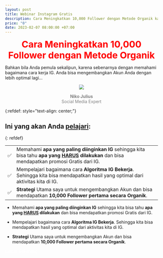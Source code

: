 ```yaml
---
layout: post
title: Webinar Instagram Gratis
description: Cara Meningkatkan 10,000 Follower dengan Metode Organik kamu sekarang!
price: "0"
date: 2023-02-07 08:00:00 +07:00
---
```


<center><span style="color:red;font-weight:700;font-size:30px">
	Cara Meningkatkan 10,000 Follower dengan Metode Organik
</span></center>

Bahkan bila Anda pemula sekalipun, karena sebenarnya dengan memahami bagaimana cara kerja IG. Anda bisa mengembangkan Akun Anda dengan lebih optimal lagi...

<p align="center">
  <img src="https://nikojulius.com/lp/assets/webinar-kelas-instagram-organik/images/nikojulius.png" />
</p>
<center><span style="color:grey;"><b>Niko Julius</b></span></center>
<center><span style="color:grey;">Social Media Expert</span></center>

{:refdef: style="text-align: center;"}
## Ini yang akan Anda <u>pelajari</u>:
{: refdef}

|  |  |
| --- | --- |
| ✅ | Memahami **apa yang paling diinginkan IG** sehingga kita bisa tahu **apa yang <u>HARUS</u> dilakukan** dan bisa mendapatkan promosi Gratis dari IG. |
| ✅ | Mempelajari bagaimana cara **Algoritma IG Bekerja**. Sehingga kita bisa mendapatkan hasil yang optimal dari aktivitas kita di IG. |
| ✅ | **Strategi** Utama saya untuk mengembangkan Akun dan bisa mendapatkan **10,000 Follower pertama secara Organik**. |

* Memahami **apa yang paling diinginkan IG** sehingga kita bisa tahu **apa yang <u>HARUS</u> dilakukan** dan bisa mendapatkan promosi Gratis dari IG.

* Mempelajari bagaimana cara **Algoritma IG Bekerja**. Sehingga kita bisa mendapatkan hasil yang optimal dari aktivitas kita di IG.

* **Strategi** Utama saya untuk mengembangkan Akun dan bisa mendapatkan **10,000 Follower pertama secara Organik**.


<a href="https://nikojulius.com/member/aff/go/muhnurulhakim?i=8" target="_blank" rel="noopener" class="bg-emerald-500 hover:bg-emerald-600 block py-3 px-4 rounded-lg w-full text-center mt-4" style="color:white;text-decoration:none">
				Daftar Sekarang
</a>

